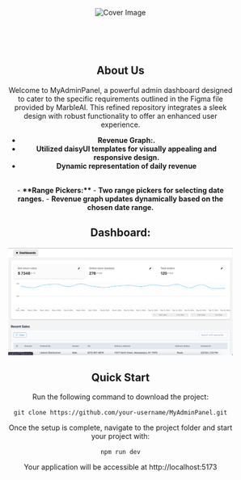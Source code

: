 <div align="center" style="margin: 30px;">

![Cover Image](https://refine.ams3.cdn.digitaloceanspaces.com/blog/2023-09-06-daisy-ui-panel/daisyui.jpg "Cover Image")


<br />
<br />


<br />



## About Us
<p>Welcome to MyAdminPanel, a powerful admin dashboard designed to cater to the specific requirements outlined in the Figma file provided by MarbleAI. This refined repository integrates a sleek design with robust functionality to offer an enhanced user experience.

- <b>**Revenue Graph:**.</b>
- <b>Utilized daisyUI templates for visually appealing and responsive design.</b>
- <b>Dynamic representation of daily revenue</b>
<br/>
- <b>**Range Pickers:** </b>
- <b>Two range pickers for selecting date ranges.</b>
- <b>Revenue graph updates dynamically based on the chosen date range.</b>
</p>


 ## Dashboard:
![](Project-Images/image.png)

## Quick Start

Run the following command to download the project:

```
git clone https://github.com/your-username/MyAdminPanel.git
```

Once the setup is complete, navigate to the project folder and start your project with:

```
npm run dev
```

Your application will be accessible at http://localhost:5173


